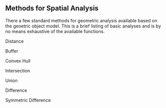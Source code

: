 ## Methods for Spatial Analysis

There a few standard methods for geometric analysis available based on the geoetric object model. This is a brief listing of basic analyses and is by no means exhaustive of the available functions.

Distance

Buffer

Convex Hull

Intersection

Union

Difference

Symmetric Difference
